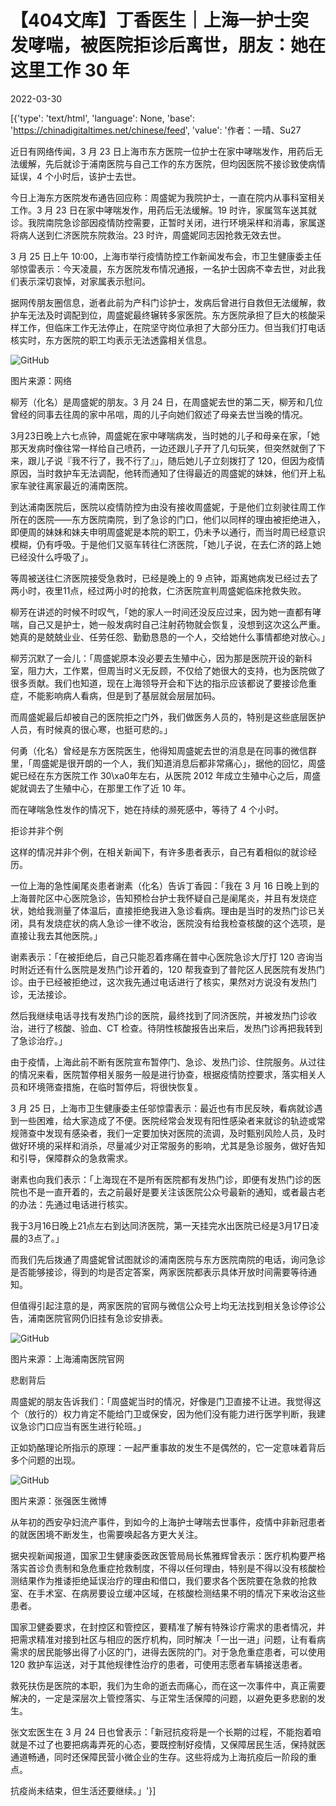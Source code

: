 # 【404文库】丁香医生｜上海一护士突发哮喘，被医院拒诊后离世，朋友：她在这里工作 30 年

2022-03-30

[{'type': 'text/html', 'language': None, 'base': 'https://chinadigitaltimes.net/chinese/feed', 'value': '作者：一晴、Su27

近日有网络传闻，3 月 23 日上海市东方医院一位护士在家中哮喘发作，用药后无法缓解，先后就诊于浦南医院与自己工作的东方医院，但均因医院不接诊致使病情延误，4 个小时后，该护士去世。

今日上海东方医院发布通告回应称：周盛妮为我院护士，一直在院内从事科室相关工作。3 月 23 日在家中哮喘发作，用药后无法缓解。19 时许，家属驾车送其就诊。我院南院急诊部因疫情防控需要，正暂时关闭，进行环境采样和消毒，家属遂将病人送到仁济医院东院救治。23 时许，周盛妮同志因抢救无效去世。

3 月 25 日上午 10:00，上海市举行疫情防控工作新闻发布会，市卫生健康委主任邬惊雷表示：今天凌晨，东方医院发布情况通报，一名护士因病不幸去世，对此我们表示深切哀悼，对家属表示慰问。

据网传朋友圈信息，逝者此前为产科门诊护士，发病后曾进行自救但无法缓解，救护车无法及时调配到位，周盛妮最终辗转多家医院。东方医院承担了巨大的核酸采样工作，但临床工作无法停止，在院坚守岗位承担了大部分压力。但当我们打电话核实时，东方医院的职工均表示无法透露相关信息。

![GitHub](https://chinadigitaltimes.net/chinese/files/2022/03/post-678842-6243d33ca53dd.png)

图片来源：网络

柳芳（化名）是周盛妮的朋友。3 月 24 日，在周盛妮去世的第二天，柳芳和几位曾经的同事去往周的家中吊唁，周的儿子向她们叙述了母亲去世当晚的情况。

3月23日晚上六七点钟，周盛妮在家中哮喘病发，当时她的儿子和母亲在家，「她那天发病时像往常一样给自己喷药，一边还跟儿子开了几句玩笑，但突然就倒了下来，跟儿子说『我不行了，我不行了』」，随后她儿子立刻拨打了 120，但因为疫情原因，当时救护车无法调配，他转而通知了住得最近的周盛妮的妹妹，他们开上私家车驶往离家最近的浦南医院。

到达浦南医院后，医院以疫情防控为由没有接收周盛妮，于是他们立刻驶往周工作所在的医院——东方医院南院，到了急诊的门口，他们以同样的理由被拒绝进入，即便周的妹妹和妹夫申明周盛妮是本院的职工，仍未予以通行，而当时周已经意识模糊，仍有呼吸。于是他们又驱车转往仁济医院，「她儿子说，在去仁济的路上她已经没什么呼吸了」。

等周被送往仁济医院接受急救时，已经是晚上的 9 点钟，距离她病发已经过去了两小时，夜里11点，经过两小时的抢救，仁济医院宣判周盛妮临床抢救失败。

柳芳在讲述的时候不时叹气，「她的家人一时间还没反应过来，因为她一直都有哮喘，自己又是护士，她一般发病时自己注射药物就会恢复，没想到这次这么严重。她真的是兢兢业业、任劳任怨、勤勤恳恳的一个人，交给她什么事情都绝对放心。」

柳芳沉默了一会儿：「周盛妮原本没必要去生殖中心，因为那是医院开设的新科室，阻力大，工作累，但周当时义无反顾，不仅给了她很大的支持，也为医院做了很多贡献。我们也知道，现在上海领导开会和下达的指示应该都说了要接诊危重症，不能影响病人看病，但是到了基层就会层层加码。

而周盛妮最后却被自己的医院拒之门外，我们做医务人员的，特别是这些底层医护人员，有时候真的很心寒，也挺可悲的。」

何勇（化名）曾经是东方医院医生，他得知周盛妮去世的消息是在同事的微信群里，「周盛妮是很开朗的一个人，我们知道消息后都非常痛心」，据他的回忆，周盛妮已经在东方医院工作 30\xa0年左右，从医院 2012 年成立生殖中心之后，周盛妮就调去了生殖中心，在那里工作了近 10 年。

而在哮喘急性发作的情况下，她在持续的濒死感中，等待了 4 个小时。

拒诊并非个例

这样的情况并非个例，在相关新闻下，有许多患者表示，自己有着相似的就诊经历。

一位上海的急性阑尾炎患者谢素（化名）告诉丁香园：「我在 3 月 16 日晚上到的上海普陀区中心医院急诊，告知预检台护士我怀疑自己是阑尾炎，并且有发烧症状，她给我测量了体温后，直接拒绝我进入急诊看病。理由是当时的发热门诊已关闭，具有发烧症状的病人急诊一律不收治，医院没有给我检查核酸的这个选项，是直接让我去其他医院。」

谢素表示：「在被拒绝后，自己只能忍着疼痛在普中心医院急诊大厅打 120 咨询当时附近还有什么医院是发热门诊开着的，120 帮我查到了普陀区人民医院有发热门诊。由于已经被拒绝过，这次我先通过电话进行了核实，果然对方说没有发热门诊，无法接诊。

然后我继续电话寻找有发热门诊的医院，最终找到了同济医院，并被发热门诊收治，进行了核酸、验血、CT 检查。待阴性核酸报告出来后，发热门诊再把我转到了急诊治疗。」

由于疫情，上海此前不断有医院宣布暂停门、急诊、发热门诊、住院服务。从过往的情况来看，医院暂停相关服务一般是进行协查，根据疫情防控要求，落实相关人员和环境筛查措施，在临时暂停后，将很快恢复。

3 月 25 日，上海市卫生健康委主任邬惊雷表示：最近也有市民反映，看病就诊遇到一些困难，给大家造成了不便。医院经常会发现有阳性感染者来就诊的轨迹或常规筛查中发现有感染者，我们一定要加快对医院的流调，及时甄别风险人员，及时做好环境的采样和消杀，尽量减少对正常服务的影响，尤其是急诊服务，做好告知和引导，保障群众的急救需求。

谢素也向我们表示：「上海现在不是所有医院都有发热门诊，即便有发热门诊的医院也不是一直开着的，去之前最好是要关注该医院公众号最新的通知，或者最古老的办法：先通过电话进行核实。

我于3月16日晚上21点左右到达同济医院，第一天挂完水出医院已经是3月17日凌晨的3点了。」

而我们先后拨通了周盛妮曾试图就诊的浦南医院与东方医院南院的电话，询问急诊是否能够接诊，得到的均是否定答案，两家医院都表示具体开放时间需要等待通知。

但值得引起注意的是，两家医院的官网与微信公众号上均无法找到相关急诊停诊公告，浦南医院官网仍旧挂有急诊安排表。

![GitHub](https://chinadigitaltimes.net/chinese/files/2022/03/post-678842-6243d33cb072b.png)

图片来源：上海浦南医院官网

悲剧背后

周盛妮的朋友告诉我们：「周盛妮当时的情况，好像是门卫直接不让进。我觉得这个（放行的）权力肯定不能给门卫或保安，因为他们没有能力进行医学判断，我建议急诊门口应当有医生进行轮班。」

正如奶酪理论所指示的原理：一起严重事故的发生不是偶然的，它一定意味着背后多个问题的出现。

![GitHub](https://chinadigitaltimes.net/chinese/files/2022/03/post-678842-6243d33cbe9f6.png)

图片来源：张强医生微博

从年初的西安孕妇流产事件，到如今的上海护士哮喘去世事件，疫情中非新冠患者的就医困境不断发生，也需要唤起各方更大关注。

据央视新闻报道，国家卫生健康委医政医管局局长焦雅辉曾表示：医疗机构要严格落实首诊负责制和急危重症抢救制度，不得以任何理由，特别是不得以没有核酸检测结果作为推诿拒绝延误治疗的理由和借口，我们要求各个医院要在急救的抢救室、在手术室、在病房要设立缓冲区域，在核酸检测结果不明的情况下来收治这些患者。

国家卫健委要求，在封控区和管控区，要精准了解有特殊诊疗需求的患者情况，并把需求精准对接到社区与相应的医疗机构，同时解决「一出一进」问题，让有看病需求的居民能够出得了小区的门，进得去医院的门。对于急危重症患者，可以使用 120 救护车运送，对于其他规律性治疗的患者，可使用志愿者车辆接送患者。

救死扶伤是医院的本职，我们为生命的逝去而痛心，而在这一次事件中，真正需要解决的，一定是深层次上管控落实、与正常生活保障的问题，以避免更多悲剧的发生。

张文宏医生在 3 月 24 日也曾表示：「新冠抗疫将是一个长期的过程，不能抱着咱就是不过了也要把病毒弄死的心态，要既控制好疫情，又保障居民生活，保持就医通道畅通，同时还保障民营小微企业的生存。这些将成为上海抗疫后一阶段的重点。

抗疫尚未结束，但生活还要继续。」'}]